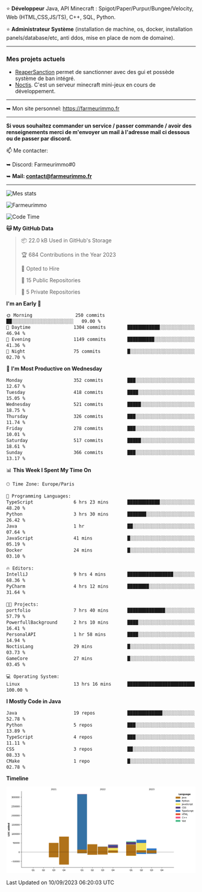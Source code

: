 ⭐ **Développeur** Java, API Minecraft : Spigot/Paper/Purpur/Bungee/Velocity, Web (HTML,CSS,JS/TS), C++, SQL, Python.

⭐ **Administrateur Système** (installation de machine, os, docker, installation panels/database/etc, anti ddos, mise en place de nom de domaine).

---

### Mes projets actuels
- [ReaperSanction](https://www.spigotmc.org/resources/reapersanction.89580/) permet de sanctionner avec des gui et possède système de ban intégré.
- [Noctis](https://discord.gg/ydRurvUJ8U). C'est un serveur minecraft mini-jeux en cours de développement.

---

➥ Mon site personnel: https://farmeurimmo.fr

---

**Si vous souhaitez commander un service / passer commande / avoir des renseignements merci de m'envoyer un mail à l'adresse mail ci dessous ou de passer par discord.**

📫 Me contacter:
 
   ➥ Discord: Farmeurimmo#0
   
   ➥ **Mail: contact@farmeurimmo.fr**

---

![Mes stats](https://github-readme-stats.farmeurimmo.fr/api?username=Farmeurimmo&count_private=true&show_icons=true&theme=radical)

<img src="https://komarev.com/ghpvc/?username=Farmeurimmo" alt="Farmeurimmo" />

<!--START_SECTION:waka-->
![Code Time](http://img.shields.io/badge/Code%20Time-909%20hrs%2033%20mins-blue)

**🐱 My GitHub Data** 

> 📦 22.0 kB Used in GitHub's Storage 
 > 
> 🏆 684 Contributions in the Year 2023
 > 
> 💼 Opted to Hire
 > 
> 📜 15 Public Repositories 
 > 
> 🔑 5 Private Repositories 
 > 
**I'm an Early 🐤** 

```text
🌞 Morning                250 commits         ██░░░░░░░░░░░░░░░░░░░░░░░   09.00 % 
🌆 Daytime                1304 commits        ████████████░░░░░░░░░░░░░   46.94 % 
🌃 Evening                1149 commits        ██████████░░░░░░░░░░░░░░░   41.36 % 
🌙 Night                  75 commits          █░░░░░░░░░░░░░░░░░░░░░░░░   02.70 % 
```
📅 **I'm Most Productive on Wednesday** 

```text
Monday                   352 commits         ███░░░░░░░░░░░░░░░░░░░░░░   12.67 % 
Tuesday                  418 commits         ████░░░░░░░░░░░░░░░░░░░░░   15.05 % 
Wednesday                521 commits         █████░░░░░░░░░░░░░░░░░░░░   18.75 % 
Thursday                 326 commits         ███░░░░░░░░░░░░░░░░░░░░░░   11.74 % 
Friday                   278 commits         ███░░░░░░░░░░░░░░░░░░░░░░   10.01 % 
Saturday                 517 commits         █████░░░░░░░░░░░░░░░░░░░░   18.61 % 
Sunday                   366 commits         ███░░░░░░░░░░░░░░░░░░░░░░   13.17 % 
```


📊 **This Week I Spent My Time On** 

```text
🕑︎ Time Zone: Europe/Paris

💬 Programming Languages: 
TypeScript               6 hrs 23 mins       ████████████░░░░░░░░░░░░░   48.20 % 
Python                   3 hrs 30 mins       ███████░░░░░░░░░░░░░░░░░░   26.42 % 
Java                     1 hr                ██░░░░░░░░░░░░░░░░░░░░░░░   07.64 % 
JavaScript               41 mins             █░░░░░░░░░░░░░░░░░░░░░░░░   05.19 % 
Docker                   24 mins             █░░░░░░░░░░░░░░░░░░░░░░░░   03.10 % 

🔥 Editors: 
IntelliJ                 9 hrs 4 mins        █████████████████░░░░░░░░   68.36 % 
PyCharm                  4 hrs 12 mins       ████████░░░░░░░░░░░░░░░░░   31.64 % 

🐱‍💻 Projects: 
portfolio                7 hrs 40 mins       ██████████████░░░░░░░░░░░   57.79 % 
PowerfullBackground      2 hrs 10 mins       ████░░░░░░░░░░░░░░░░░░░░░   16.41 % 
PersonalAPI              1 hr 58 mins        ████░░░░░░░░░░░░░░░░░░░░░   14.94 % 
NoctisLang               29 mins             █░░░░░░░░░░░░░░░░░░░░░░░░   03.73 % 
GameCore                 27 mins             █░░░░░░░░░░░░░░░░░░░░░░░░   03.45 % 

💻 Operating System: 
Linux                    13 hrs 16 mins      █████████████████████████   100.00 % 
```

**I Mostly Code in Java** 

```text
Java                     19 repos            █████████████░░░░░░░░░░░░   52.78 % 
Python                   5 repos             ███░░░░░░░░░░░░░░░░░░░░░░   13.89 % 
TypeScript               4 repos             ███░░░░░░░░░░░░░░░░░░░░░░   11.11 % 
CSS                      3 repos             ██░░░░░░░░░░░░░░░░░░░░░░░   08.33 % 
CMake                    1 repo              █░░░░░░░░░░░░░░░░░░░░░░░░   02.78 % 
```



**Timeline**

![Lines of Code chart](https://raw.githubusercontent.com/Farmeurimmo/Farmeurimmo/main/assets/bar_graph.png)


 Last Updated on 10/09/2023 06:20:03 UTC
<!--END_SECTION:waka-->

